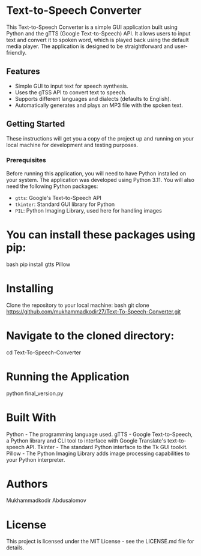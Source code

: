 # Text-to-Speech Converter

This Text-to-Speech Converter is a simple GUI application built using Python and the gTTS (Google Text-to-Speech) API. It allows users to input text and convert it to spoken word, which is played back using the default media player. The application is designed to be straightforward and user-friendly.

## Features

- Simple GUI to input text for speech synthesis.
- Uses the gTSS API to convert text to speech.
- Supports different languages and dialects (defaults to English).
- Automatically generates and plays an MP3 file with the spoken text.

## Getting Started

These instructions will get you a copy of the project up and running on your local machine for development and testing purposes.

### Prerequisites

Before running this application, you will need to have Python installed on your system. The application was developed using Python 3.11. You will also need the following Python packages:
- `gtts`: Google's Text-to-Speech API
- `tkinter`: Standard GUI library for Python
- `PIL`: Python Imaging Library, used here for handling images

# You can install these packages using pip:

bash
pip install gtts Pillow

# Installing
Clone the repository to your local machine:
bash
git clone https://github.com/mukhammadkodir27/Text-To-Speech-Converter.git

# Navigate to the cloned directory:
cd Text-To-Speech-Converter

# Running the Application
python final_version.py

# Built With
Python - The programming language used.
gTTS - Google Text-to-Speech, a Python library and CLI tool to interface with Google Translate's text-to-speech API.
Tkinter - The standard Python interface to the Tk GUI toolkit.
Pillow - The Python Imaging Library adds image processing capabilities to your Python interpreter.

# Authors
Mukhammadkodir Abdusalomov

# License
This project is licensed under the MIT License - see the LICENSE.md file for details.
